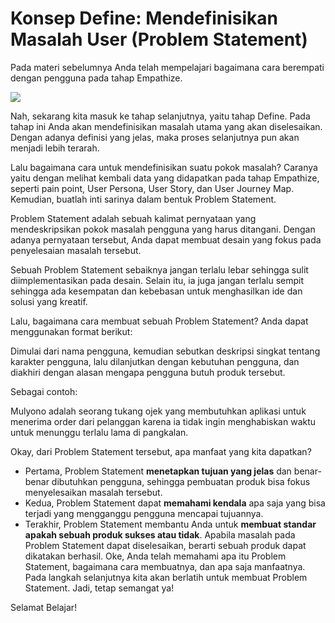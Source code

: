 # Konsep Define: Mendefinisikan Masalah User (Problem Statement)
Pada materi sebelumnya Anda telah mempelajari bagaimana cara berempati dengan pengguna pada tahap Empathize.

![](https://dicoding-web-img.sgp1.cdn.digitaloceanspaces.com/original/academy/dos:343a21213cd0c77b198a6e77657ffb0f20211001143002.png)

Nah, sekarang kita masuk ke tahap selanjutnya, yaitu tahap Define. Pada tahap ini Anda akan mendefinisikan masalah utama yang akan diselesaikan. Dengan adanya definisi yang jelas, maka proses selanjutnya pun akan menjadi lebih terarah. 

Lalu bagaimana cara untuk mendefinisikan suatu pokok masalah? Caranya yaitu dengan melihat kembali data yang didapatkan pada tahap Empathize, seperti pain point, User Persona, User Story, dan User Journey Map. Kemudian, buatlah inti sarinya dalam bentuk Problem Statement.

Problem Statement adalah sebuah kalimat pernyataan yang mendeskripsikan pokok masalah pengguna yang harus ditangani. Dengan adanya pernyataan tersebut, Anda dapat membuat desain yang fokus pada penyelesaian masalah tersebut. 

Sebuah Problem Statement sebaiknya jangan terlalu lebar sehingga sulit diimplementasikan pada desain. Selain itu, ia juga jangan terlalu sempit sehingga ada kesempatan dan kebebasan untuk menghasilkan ide dan solusi yang kreatif.

Lalu, bagaimana cara membuat sebuah Problem Statement? Anda dapat menggunakan format berikut:

Dimulai dari nama pengguna, kemudian sebutkan deskripsi singkat tentang karakter pengguna, lalu dilanjutkan dengan kebutuhan pengguna, dan diakhiri dengan alasan mengapa pengguna butuh produk tersebut.

Sebagai contoh:

Mulyono adalah seorang tukang ojek yang membutuhkan aplikasi untuk menerima order dari pelanggan karena ia tidak ingin menghabiskan waktu untuk menunggu terlalu lama di pangkalan.

Okay, dari Problem Statement tersebut, apa manfaat yang kita dapatkan?

- Pertama, Problem Statement **menetapkan tujuan yang jelas** dan benar-benar dibutuhkan pengguna, sehingga pembuatan produk bisa fokus menyelesaikan masalah tersebut.
- Kedua, Problem Statement dapat **memahami kendala** apa saja yang bisa terjadi yang mengganggu pengguna mencapai tujuannya.
- Terakhir, Problem Statement membantu Anda untuk **membuat standar apakah sebuah produk sukses atau tidak**. Apabila masalah pada Problem Statement dapat diselesaikan, berarti sebuah produk dapat dikatakan berhasil.
Oke, Anda telah memahami apa itu Problem Statement, bagaimana cara membuatnya, dan apa saja manfaatnya. Pada langkah selanjutnya kita akan berlatih untuk membuat Problem Statement. Jadi, tetap semangat ya! 

Selamat Belajar!
